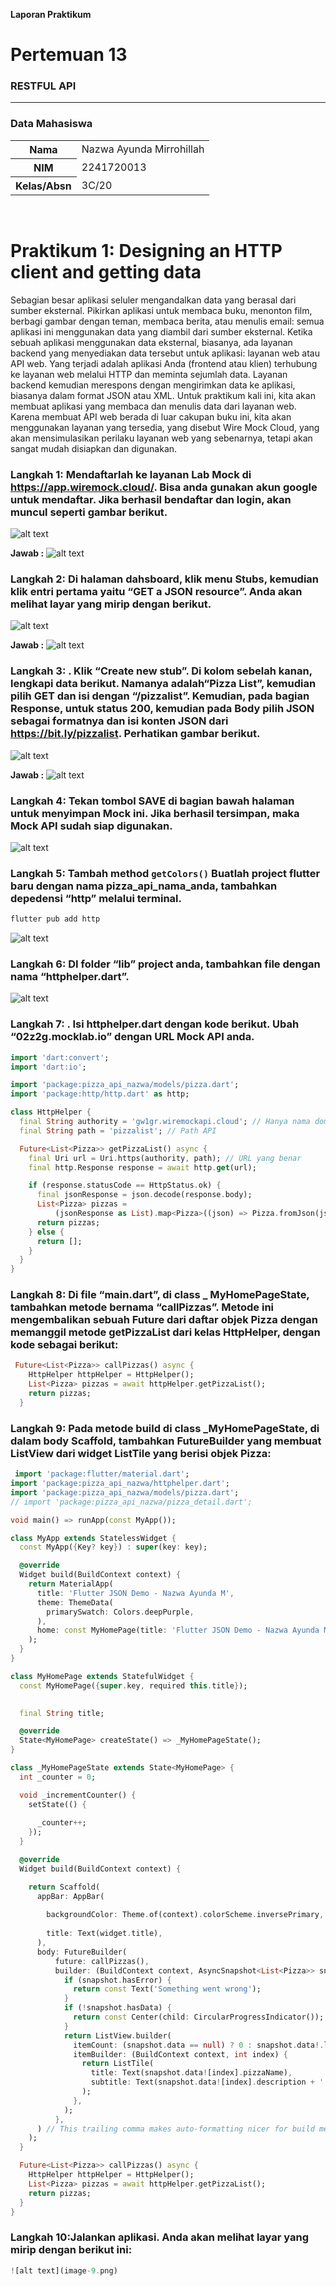 **Laporan Praktikum**
# **Pertemuan 13**
### **RESTFUL API**
------

### **Data Mahasiswa**

<table>
<tr>
    <th>Nama</th>
    <td>Nazwa Ayunda Mirrohillah</td>
  </tr>
  <tr>
    <th>NIM</th>
    <td>2241720013</td>
  </tr>
  <tr>
    <th>Kelas/Absn</th>
    <td>3C/20</td>
  </tr>
</table>

<br>

# Praktikum 1: Designing an HTTP client and getting data

Sebagian besar aplikasi seluler mengandalkan data yang berasal dari sumber eksternal.
Pikirkan aplikasi untuk membaca buku, menonton film, berbagi gambar dengan teman,
membaca berita, atau menulis email: semua aplikasi ini menggunakan data yang diambil dari
sumber eksternal. Ketika sebuah aplikasi menggunakan data eksternal, biasanya, ada layanan
backend yang menyediakan data tersebut untuk aplikasi: layanan web atau API web. Yang
terjadi adalah aplikasi Anda (frontend atau klien) terhubung ke layanan web melalui HTTP dan
meminta sejumlah data. Layanan backend kemudian merespons dengan mengirimkan data ke
aplikasi, biasanya dalam format JSON atau XML.
Untuk praktikum kali ini, kita akan membuat aplikasi yang membaca dan menulis data dari
layanan web. Karena membuat API web berada di luar cakupan buku ini, kita akan
menggunakan layanan yang tersedia, yang disebut Wire Mock Cloud, yang akan
mensimulasikan perilaku layanan web yang sebenarnya, tetapi akan sangat mudah disiapkan
dan digunakan.

### Langkah 1: Mendaftarlah ke layanan Lab Mock di https://app.wiremock.cloud/. Bisa anda gunakan akun google untuk mendaftar. Jika berhasil bendaftar dan login, akan muncul seperti gambar berikut.

![alt text](image.png)

**Jawab :**
![alt text](image-3.png)

### Langkah 2: Di halaman dahsboard, klik menu Stubs, kemudian klik entri pertama yaitu “GET a JSON resource”. Anda akan melihat layar yang mirip dengan berikut.

![alt text](image-1.png)

**Jawab :**
![alt text](image-4.png)


### Langkah 3: . Klik “Create new stub”. Di kolom sebelah kanan, lengkapi data berikut. Namanya adalah“Pizza List”, kemudian pilih GET dan isi dengan “/pizzalist”. Kemudian, pada bagian Response, untuk status 200, kemudian pada Body pilih JSON sebagai formatnya dan isi konten JSON dari https://bit.ly/pizzalist. Perhatikan gambar berikut.

![alt text](image-2.png)

**Jawab :**
![alt text](image-5.png)

### Langkah 4: Tekan tombol SAVE di bagian bawah halaman untuk menyimpan Mock ini. Jika berhasil tersimpan, maka Mock API sudah siap digunakan.

![alt text](image-6.png)



### Langkah 5: Tambah method `getColors()` Buatlah project flutter baru dengan nama pizza_api_nama_anda, tambahkan depedensi “http” melalui terminal.

``` dart
flutter pub add http
```
![alt text](image-7.png)

### Langkah 6: DI folder “lib” project anda, tambahkan file dengan nama “httphelper.dart”.

![alt text](image-8.png)

### Langkah 7: . Isi httphelper.dart dengan kode berikut. Ubah “02z2g.mocklab.io” dengan URL Mock API anda.

```dart
import 'dart:convert';
import 'dart:io';

import 'package:pizza_api_nazwa/models/pizza.dart';
import 'package:http/http.dart' as http;

class HttpHelper {
  final String authority = 'gw1gr.wiremockapi.cloud'; // Hanya nama domain
  final String path = 'pizzalist'; // Path API

  Future<List<Pizza>> getPizzaList() async {
    final Uri url = Uri.https(authority, path); // URL yang benar
    final http.Response response = await http.get(url);

    if (response.statusCode == HttpStatus.ok) {
      final jsonResponse = json.decode(response.body);
      List<Pizza> pizzas =
          (jsonResponse as List).map<Pizza>((json) => Pizza.fromJson(json)).toList();
      return pizzas;
    } else {
      return [];
    }
  }
}
```

### Langkah 8: Di file “main.dart”, di class _ MyHomePageState, tambahkan metode bernama “callPizzas”. Metode ini mengembalikan sebuah Future dari daftar objek Pizza dengan memanggil metode getPizzaList dari kelas HttpHelper, dengan kode sebagai berikut:

``` dart
 Future<List<Pizza>> callPizzas() async {
    HttpHelper httpHelper = HttpHelper();
    List<Pizza> pizzas = await httpHelper.getPizzaList();
    return pizzas;
  }

```

### Langkah 9: Pada metode build di class _MyHomePageState, di dalam body Scaffold, tambahkan FutureBuilder yang membuat ListView dari widget ListTile yang berisi objek Pizza:

``` dart
 import 'package:flutter/material.dart';
import 'package:pizza_api_nazwa/httphelper.dart';
import 'package:pizza_api_nazwa/models/pizza.dart';
// import 'package:pizza_api_nazwa/pizza_detail.dart';

void main() => runApp(const MyApp());

class MyApp extends StatelessWidget {
  const MyApp({Key? key}) : super(key: key);

  @override
  Widget build(BuildContext context) {
    return MaterialApp(
      title: 'Flutter JSON Demo - Nazwa Ayunda M',
      theme: ThemeData(
        primarySwatch: Colors.deepPurple,
      ),
      home: const MyHomePage(title: 'Flutter JSON Demo - Nazwa Ayunda M'),
    );
  }
}

class MyHomePage extends StatefulWidget {
  const MyHomePage({super.key, required this.title});

  
  final String title;

  @override
  State<MyHomePage> createState() => _MyHomePageState();
}

class _MyHomePageState extends State<MyHomePage> {
  int _counter = 0;

  void _incrementCounter() {
    setState(() {
  
      _counter++;
    });
  }

  @override
  Widget build(BuildContext context) {

    return Scaffold(
      appBar: AppBar(
      
        backgroundColor: Theme.of(context).colorScheme.inversePrimary,
        
        title: Text(widget.title),
      ),
      body: FutureBuilder(
          future: callPizzas(),
          builder: (BuildContext context, AsyncSnapshot<List<Pizza>> snapshot) {
            if (snapshot.hasError) {
              return const Text('Something went wrong');
            }
            if (!snapshot.hasData) {
              return const Center(child: CircularProgressIndicator());
            }
            return ListView.builder(
              itemCount: (snapshot.data == null) ? 0 : snapshot.data!.length,
              itemBuilder: (BuildContext context, int index) {
                return ListTile(
                  title: Text(snapshot.data![index].pizzaName),
                  subtitle: Text(snapshot.data![index].description + ' - €' + snapshot.data![index].price.toString()),
                );
              },
            );
          },
      ) // This trailing comma makes auto-formatting nicer for build methods.
    );
  }

  Future<List<Pizza>> callPizzas() async {
    HttpHelper httpHelper = HttpHelper();
    List<Pizza> pizzas = await httpHelper.getPizzaList();
    return pizzas;
  }
}
```

### Langkah 10:Jalankan aplikasi. Anda akan melihat layar yang mirip dengan berikut ini:

``` dart
![alt text](image-9.png)
```
